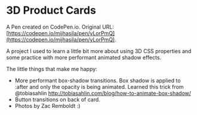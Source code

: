 # 3D Product Cards

A Pen created on CodePen.io. Original URL: [https://codepen.io/mijhasila/pen/yLorPmQ](https://codepen.io/mijhasila/pen/yLorPmQ).

A project I used to learn a little bit more about using 3D CSS properties and some practice with more performant animated shadow effects.

The little things that make me happy:
- More performant box-shadow transitions. Box shadow is applied to :after and only the opacity is being animated. Learned this trick from @tobiasahlin  http://tobiasahlin.com/blog/how-to-animate-box-shadow/
- Button transitions on back of card.
- Photos by Zac Remboldt :)
